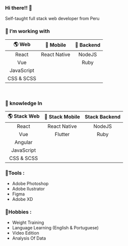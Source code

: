### Hi there!! 👋

Self-taught full stack web developer from Peru
</br>

### 🔭 I’m working with
| 🌎 Web        | 📱 Mobile     | 🔑 Backend    |
|     :---:     |      :---:    |      :---:    |
| React         | React Native  |   NodeJS      |
| Vue           |               |   Ruby        |
| JavaScript    |               |               |
| CSS & SCSS    |               |               |
<br>

### 📖 knowledge In

| 🌎 Stack Web  | 📱 Stack Mobile | Stack Backend |
|     :---:     |      :---:    |      :---:    |
| React         | React Native  |   NodeJS      |
| Vue           | Flutter       |   Ruby        |
| Angular       |               |               |
| JavaScript    |               |               |
| CSS & SCSS    |               |               |

  
### 💬**Tools :**
  - Adobe Photoshop
  - Adobe Ilustrator
  - Figma
  - Adobe XD
   
### 📯**Hobbies :** 
  - Weight Training
  - Language Learning (English & Portuguese)
  - Video Edition
  - Analysis Of Data
  
  
<!--

### Major courses taken
Complete Web Development Bootcamp by Angela Yu
</br>MERN eCommerce From Scratch by Brad Traversy
</br>JavaScript (OOP, FP) The Hard Parts by Will Sentance
**gersonmlb/gersonmlb** is a ✨ _special_ ✨ repository because its `README.md` (this file) appears on your GitHub profile.

Here are some ideas to get you started:

- 🔭 I’m currently working on ...
- 🌱 I’m currently learning ...
- 👯 I’m looking to collaborate on ...
- 🤔 I’m looking for help with ...
- 💬 Ask me about ...
- 📫 How to reach me: ...
- 😄 Pronouns: ...
- ⚡ Fun fact: ...
-->
